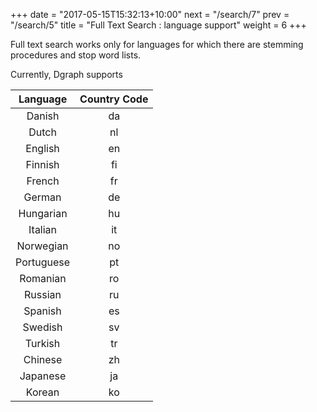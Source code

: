 +++
date = "2017-05-15T15:32:13+10:00"
next = "/search/7"
prev = "/search/5"
title = "Full Text Search : language support"
weight = 6
+++

Full text search works only for languages for which there are stemming procedures and stop word lists.

Currently, Dgraph supports


| Language      | Country Code   |
| :-----------: | :------------: |
| Danish        | da             |
| Dutch         | nl             |
| English       | en             |
| Finnish       | fi             |
| French        | fr             |
| German        | de             |
| Hungarian     | hu             |
| Italian       | it             |
| Norwegian     | no             |
| Portuguese    | pt             |
| Romanian      | ro             |
| Russian       | ru             |
| Spanish       | es             |
| Swedish       | sv             |
| Turkish       | tr             |
| Chinese       | zh             |
| Japanese      | ja             |
| Korean        | ko             |
